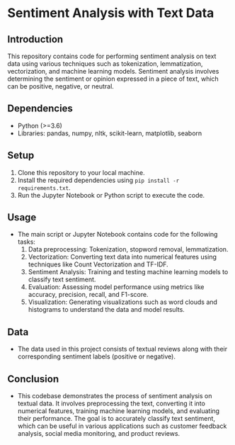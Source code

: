 # Sentiment Analysis with Text Data

## Introduction
This repository contains code for performing sentiment analysis on text data using various techniques such as tokenization, lemmatization, vectorization, and machine learning models. Sentiment analysis involves determining the sentiment or opinion expressed in a piece of text, which can be positive, negative, or neutral.

## Dependencies
- Python (>=3.6)
- Libraries: pandas, numpy, nltk, scikit-learn, matplotlib, seaborn

## Setup
1. Clone this repository to your local machine.
2. Install the required dependencies using `pip install -r requirements.txt`.
3. Run the Jupyter Notebook or Python script to execute the code.

## Usage
- The main script or Jupyter Notebook contains code for the following tasks:
  1. Data preprocessing: Tokenization, stopword removal, lemmatization.
  2. Vectorization: Converting text data into numerical features using techniques like Count Vectorization and TF-IDF.
  3. Sentiment Analysis: Training and testing machine learning models to classify text sentiment.
  4. Evaluation: Assessing model performance using metrics like accuracy, precision, recall, and F1-score.
  5. Visualization: Generating visualizations such as word clouds and histograms to understand the data and model results.

## Data
- The data used in this project consists of textual reviews along with their corresponding sentiment labels (positive or negative).

## Conclusion
- This codebase demonstrates the process of sentiment analysis on textual data. It involves preprocessing the text, converting it into numerical features, training machine learning models, and evaluating their performance. The goal is to accurately classify text sentiment, which can be useful in various applications such as customer feedback analysis, social media monitoring, and product reviews.
